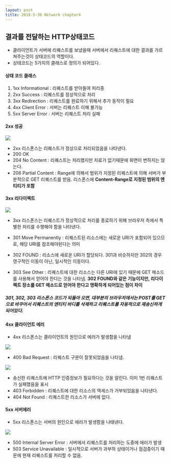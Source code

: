 ```yaml
---
layout: post
title: 2018-5-30 Network chapter4
---
```


## 결과를 전달하는 HTTP상태코드

- 클라이언트가 서버에 리퀘스트를 보냈을때 서버에서 리퀘스트에 대한 결과를 가르쳐주는것이 상태코드의 역할이다.
- 상태코드는 5가지의 클래스로 정의가 되어있다.

#### 상태 코드 클래스

1. 1xx Informational : 리퀘스트를 받아들여 처리중
2. 2xx Success : 리퀘스트를 정상적으로 처리
3. 3xx Redirection : 리퀘스트를 완료하기 위해서 추가 동작이 필요
4. 4xx Client Error : 서버는 리퀘스트 이해 불가능
5. 5xx Server Error : 서버는 리퀘스트 처리 실패

#### 2xx 성공
![](/Users/jaeyeonkim/Desktop/blog/images/network/chapter4/IMG_1766.jpg)

- 2xx 리스폰스는 리퀘스트가 정상으로 처리되었음을 나타낸다.
- 200 OK
- 204 No Content : 리퀘스트는 처리했지만 자료가 없기때문에 화면이 변하지는 않는다.
- 206 Partial Content : Range에 의해서 범위가 지정된 리퀘스트에 의해 서버가 부분적으로 GET 리퀘스트를 받음. 리스폰스에 **Content-Range로 지정된 범위의 엔티티가 포함**


#### 3xx 리다이렉트

![](/Users/jaeyeonkim/Desktop/blog/images/network/chapter4/IMG_1767.jpg)

- 3xx 리스폰스는 리퀘스트가 정상적으로 처리를 종료하기 위해 브라우저 측에서 특별한 처리를 수행해야 함을 나타낸다.

- 301 Move Permanently : 리퀘스트된 리소스에는 새로운 URI가 포함되어 있으므로, 해당 URI를 참조해야된다는 의미
- 302 FOUND : 리소스에 새로운 URI가 할당되다. 301과 비슷하지만 302의 경우 영구적인 이동이 아닌, 일시적인 이동이다.
- 303 See Other : 리퀘스트에 대한 리소스는 다른 URI에 있기 때문에 GET 메소드를 사용해서 얻어야 한다는 것을 나타냄. **302 FOUND와 같은 기능이지만, 리다이렉트 장소를 GET 메소드로 얻어야 한다고 명확하게 되어있는 점이 차이**

##### 301, 302, 303 리스폰스 코드가 되돌아 오면, 대부분의 브라우저에서는 POST를 GET으로 바꾸어서 리퀘스트의 엔티티 바디를 삭제하고 리퀘스트를 자동적으로 재송신하게 되어있다.

#### 4xx 클라이언트 에러

- 4xx 리스폰스는 클라이언트의 원인으로 에러가 발생함을 나타냄

![](/Users/jaeyeonkim/Desktop/blog/images/network/chapter4/IMG_1768.jpg)

- 400 Bad Request : 리퀘스트 구문이 잘못되었음을 나타냄.

![](/Users/jaeyeonkim/Desktop/blog/images/network/chapter4/IMG_1769.jpg)

- 송신한 리퀘스트에 HTTP 인증정보가 필요하다는 것을 알린다. 이미 1번 리퀘스트가 실패했음을 표시
- 403 Forbidden : 리퀘스트에 대한 리소스의 액세스가 거부되었음을 나타낸다.
- 404 Not Found : 리퀘스트한 리소스가 서버에 없다.

#### 5xx 서버에러

- 5xx 리스폰스는 서버의 원인으로 에러가 발생함을 나태낸다.

![](/Users/jaeyeonkim/Desktop/blog/images/network/chapter4/IMG_1770.jpg)

- 500 Internal Server Error : 서버에서 리퀘스트를 처리하는 도중에 에러가 발생
- 503 Service Unavailable : 일시적으로 서버가 과부하 상태이거나 점검중이기 때문에 현재 리퀘스트를 처리할 수 없음.

